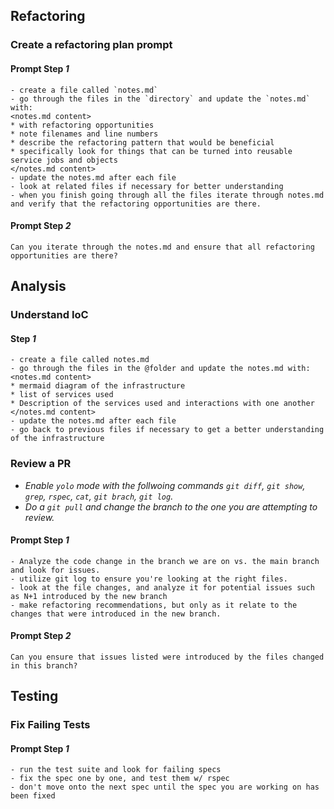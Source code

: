 ## Refactoring

### Create a refactoring plan prompt
#### Prompt Step *1*
```
- create a file called `notes.md`
- go through the files in the `directory` and update the `notes.md` with:
<notes.md content> 
* with refactoring opportunities
* note filenames and line numbers
* describe the refactoring pattern that would be beneficial
* specifically look for things that can be turned into reusable service jobs and objects
</notes.md content>
- update the notes.md after each file
- look at related files if necessary for better understanding
- when you finish going through all the files iterate through notes.md and verify that the refactoring opportunities are there.
```

#### Prompt Step *2*
```
Can you iterate through the notes.md and ensure that all refactoring opportunities are there?
```

## Analysis

### Understand IoC

#### Step *1*
```
- create a file called notes.md
- go through the files in the @folder and update the notes.md with:
<notes.md content>
* mermaid diagram of the infrastructure
* list of services used
* Description of the services used and interactions with one another
</notes.md content>
- update the notes.md after each file
- go back to previous files if necessary to get a better understanding of the infrastructure
```

### Review a PR
- *Enable `yolo` mode with the follwoing commands `git diff`, `git show`, `grep`, `rspec`, `cat`, `git brach`, `git log`.*
- *Do a `git pull` and change the branch to the one you are attempting to review.*

#### Prompt Step *1*
```
- Analyze the code change in the branch we are on vs. the main branch and look for issues.
- utilize git log to ensure you're looking at the right files.
- look at the file changes, and analyze it for potential issues such as N+1 introduced by the new branch
- make refactoring recommendations, but only as it relate to the changes that were introduced in the new branch.
```

#### Prompt Step *2*
```
Can you ensure that issues listed were introduced by the files changed in this branch?
```

## Testing

### Fix Failing Tests

#### Prompt Step *1*
```
- run the test suite and look for failing specs
- fix the spec one by one, and test them w/ rspec
- don't move onto the next spec until the spec you are working on has been fixed
```
